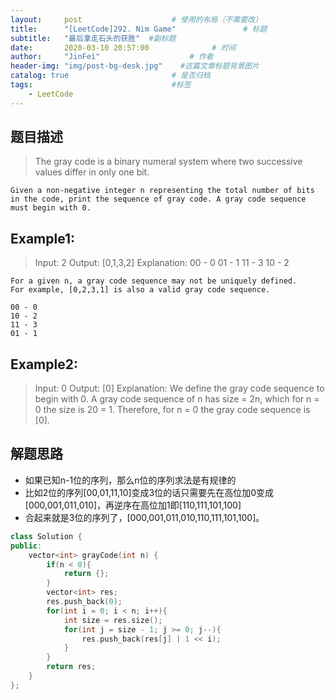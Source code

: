 ```yaml
---
layout:     post                    # 使用的布局（不需要改） 
title:      "[LeetCode]292. Nim Game"               # 标题  
subtitle:   "最后拿走石头的获胜"  #副标题 
date:       2020-03-10 20:57:00              # 时间 
author:     "JinFei"                    # 作者 
header-img: "img/post-bg-desk.jpg"    #这篇文章标题背景图片 
catalog: true                       # 是否归档 
tags:                               #标签     
    - LeetCode
---
```


## 题目描述
>   The gray code is a binary numeral system where two successive values differ in only one bit.

    Given a non-negative integer n representing the total number of bits in the code, print the sequence of gray code. A gray code sequence must begin with 0.


## Example1:
>   Input: 2
    Output: [0,1,3,2]
    Explanation:
    00 - 0
    01 - 1
    11 - 3
    10 - 2

    For a given n, a gray code sequence may not be uniquely defined.
    For example, [0,2,3,1] is also a valid gray code sequence.

    00 - 0
    10 - 2
    11 - 3
    01 - 1

## Example2:
>   Input: 0
    Output: [0]
    Explanation: We define the gray code sequence to begin with 0.
             A gray code sequence of n has size = 2n, which for n = 0 the size is 20 = 1.
             Therefore, for n = 0 the gray code sequence is [0].


## 解题思路
- 如果已知n-1位的序列，那么n位的序列求法是有规律的
- 比如2位的序列[00,01,11,10]变成3位的话只需要先在高位加0变成[000,001,011,010]，再逆序在高位加1即[110,111,101,100]
- 合起来就是3位的序列了，[000,001,011,010,110,111,101,100]。

```C++
class Solution {
public:
    vector<int> grayCode(int n) {
        if(n < 0){
            return {};
        }
        vector<int> res;
        res.push_back(0);
        for(int i = 0; i < n; i++){
            int size = res.size();
            for(int j = size - 1; j >= 0; j--){
                res.push_back(res[j] | 1 << i);
            }
        }
        return res;
    }
};
```